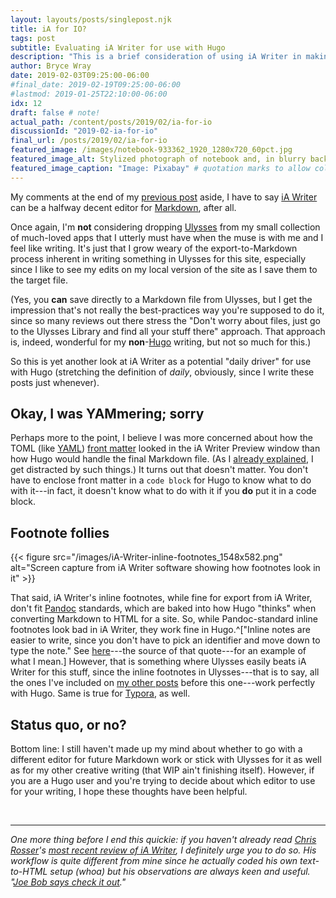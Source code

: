 ```yaml
---
layout: layouts/posts/singlepost.njk
title: iA for IO?
tags: post
subtitle: Evaluating iA Writer for use with Hugo
description: "This is a brief consideration of using iA Writer in making Markdown files for this site’s posts."
author: Bryce Wray
date: 2019-02-03T09:25:00-06:00
#final_date: 2019-02-19T09:25:00-06:00
#lastmod: 2019-01-25T22:10:00-06:00
idx: 12
draft: false # note!
actual_path: /content/posts/2019/02/ia-for-io
discussionId: "2019-02-ia-for-io"
final_url: /posts/2019/02/ia-for-io
featured_image: /images/notebook-933362_1920_1280x720_60pct.jpg
featured_image_alt: Stylized photograph of notebook and, in blurry background, a pencil
featured_image_caption: "Image: Pixabay" # quotation marks to allow colon
---
```


My comments at the end of my [previous post](/posts/2019/01/blox-sux) aside, I have to say [iA Writer](https://www.ia.net/writer) can be a halfway decent editor for [Markdown](https://daringfireball.net/projects/markdown/), after all.

Once again, I'm **not** considering dropping [Ulysses](https://ulysses.app) from my small collection of much-loved apps that I utterly must have when the muse is with me and I feel like writing. It's just that I grow weary of the export-to-Markdown process inherent in writing something in Ulysses for this site, especially since I like to see my edits on my local version of the site as I save them to the target file.

(Yes, you **can** save directly to a Markdown file from Ulysses, but I get the impression that's not really the best-practices way you're supposed to do it, since so many reviews out there stress the "Don't worry about files, just go to the Ulysses Library and find all your stuff there" approach. That approach is, indeed, wonderful for my **non**-[Hugo](https://gohugo.io) writing, but not so much for this.)

So this is yet another look at iA Writer as a potential "daily driver" for use with Hugo (stretching the definition of *daily*, obviously, since I write these posts just whenever).

## Okay, I was YAMmering; sorry

Perhaps more to the point, I believe I was more concerned about how the TOML (like [YAML](https://yaml.org)) [front matter](https://gohugo.io/content-management/front-matter/) looked in the iA Writer Preview window than how Hugo would handle the final Markdown file. (As I [already explained](/posts/2018/09/why-finally-settled-ulysses), I get distracted by such things.) It turns out that doesn't matter. You don't have to enclose front matter in a ```code block``` for Hugo to know what to do with it---in fact, it doesn't know what to do with it if you **do** put it in a code block.

## Footnote follies

{{< figure src="/images/iA-Writer-inline-footnotes_1548x582.png" alt="Screen capture from iA Writer software showing how footnotes look in it" >}}


That said, iA Writer's inline footnotes, while fine for export from iA Writer, don't fit [Pandoc](https://pandoc.org) standards, which are baked into how Hugo "thinks" when converting Markdown to HTML for a site. So, while Pandoc-standard inline footnotes look bad in iA Writer, they work fine in Hugo.^["Inline notes are easier to write, since you don't have to pick an identifier and move down to type the note." See [here](https://github.com/Witiko/markdown/issues/3)---the source of that quote---for an example of what I mean.] However, that is something where Ulysses easily beats iA Writer for this stuff, since the inline footnotes in Ulysses---that is to say, all the ones I've included on [my other posts](/posts) before this one---work perfectly with Hugo. Same is true for [Typora](https://typora.io), as well.

## Status quo, or no?

Bottom line: I still haven't made up my mind about whether to go with a different editor for future Markdown work or stick with Ulysses for it as well as for my other creative writing (that WIP ain't finishing itself). However, if you are a Hugo user and you're trying to decide about which editor to use for your writing, I hope these thoughts have been helpful.

<br />
<hr />

*One more thing before I end this quickie: if you haven't already read [Chris Rosser](https://chrisrosser.net)'s [most recent review of iA Writer](https://chrisrosser.net/posts/2019/01/26/ia-writer-5-review/), I definitely urge you to do so. His workflow is quite different from mine since he actually coded his own text-to-HTML setup (whoa) but his observations are always keen and useful. "[Joe Bob says check it out](https://en.wikipedia.org/wiki/Joe_Bob_Briggs)."*